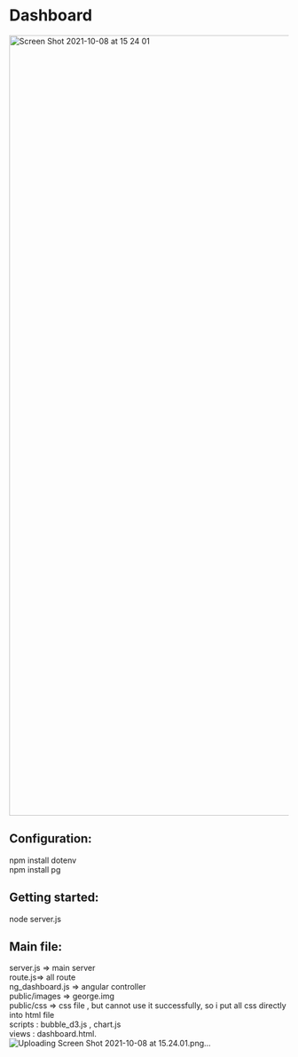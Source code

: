 # Dashboard
<img width="1408" alt="Screen Shot 2021-10-08 at 15 24 01" src="https://user-images.githubusercontent.com/73490814/214640314-2f5ead6e-5b59-4bf6-9aa3-0411f1d1ec65.png">


## Configuration:
npm install dotenv   
npm install pg

## Getting started:
  node server.js
## Main file:
server.js => main server  
route.js=> all route  
ng_dashboard.js => angular controller  
public/images => george.img   
public/css => css file , but cannot use it successfully, so i put all css directly into html file  
scripts : bubble_d3.js , chart.js  
views : dashboard.html. 
![Uploading Screen Shot 2021-10-08 at 15.24.01.png…]()



